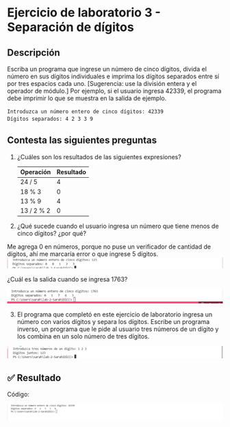 # Ejercicio de laboratorio 3 - Separación de dígitos

## Descripción

Escriba un programa que ingrese un número de cinco dígitos, divida el número en sus dígitos individuales e imprima los dígitos separados entre sí por tres espacios cada uno. [Sugerencia: use la división entera y el operador de módulo.] Por ejemplo, si el usuario ingresa 42339, el programa debe imprimir lo que se muestra en la salida de ejemplo.

```cmd
Introduzca un número entero de cinco dígitos: 42339
Dígitos separados: 4 2 3 3 9
```

## Contesta las siguientes preguntas

1. ¿Cuáles son los resultados de las siguientes expresiones?

   | Operación  | Resultado |
   | ---------- | --------- |
   | 24 / 5     |     4     |
   | 18 % 3     |     0     |
   | 13 % 9     |     4     |
   | 13 / 2 % 2 |     0     |

2. ¿Qué sucede cuando el usuario ingresa un número que tiene menos de cinco dígitos? ¿por qué?

Me agrega 0 en números, porque no puse un verificador de cantidad de dígitos, ahí me marcaría error o que ingrese 5 dígitos.
![alt text]({260CE31B-DC00-42F1-8D5B-9A647366A595}.png)

¿Cuál es la salida cuando se ingresa 1763?

![alt text]({95B78B65-136E-426D-AC79-C34BB898D51D}.png)

3. El programa que completó en este ejercicio de laboratorio ingresa un número con varios dígitos y separa los dígitos. Escribe un programa inverso, un programa que le pide al usuario tres números de un dígito y los combina en un solo número de tres dígitos.

![alt text]({4D27DCC1-AE10-4CD8-AB35-E6415B496DB5}.png)

## ✅ Resultado

Código:

![alt text]({2639C8E4-17A1-41B3-B66F-5E955F63B4D8}.png)

